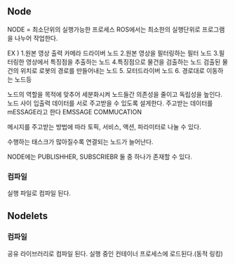 ## Node
NODE = 최소단위의 실행가능한 프로세스
ROS에서는 최소한의 실행단위로 프로그램을 나누어 작업한다.

EX )
1.원본 영상 출력 카메라 드라이버 노드
2.원본 영상을 필터링하는 필터 노드
3.필터링한 영상에서 특징점을 추출하는 노드
4.특징점으로 물건을 검출하는 노드
검출된 물건의 위치로 로봇의 경로를 만들어내는 노드
5. 모터드라이버 노드
6. 경로대로 이동하는 노드등

노드의 역할을 목적에 맞추어 세분화시켜 노드들간 의존성을 줄이고 독립성을 높인다.
노드 사이 입출력 데이터를 서로 주고받을 수 있도록 설게한다.
주고받는 데이터를 mESSAGE라고 한다
EMSSAGE COMMUCATION

메시지를 주고받는 방법에 따라 토픽, 서비스, 액션, 파라미터로 나눌 수 있다.

수행하는 태스크가 많아질수록 연결되는 노드가 늘어난다.

NODE에는 PUBLISHHER, SUBSCRIEBR 둘 중 하나가 존재할 수 있다.

### 컴파일
실행 파일로 컴파일 된다.


## Nodelets

### 컴파일
공유 라이브러리로 컴파일 된다.
실행 중인 컨테이너 프로세스에 로드된다.(동적 링킹)